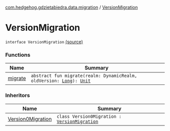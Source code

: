 [com.hedgehog.gdzietabiedra.data.migration](../index.md) / [VersionMigration](./index.md)

# VersionMigration

`interface VersionMigration` [(source)](https://github.com/asvid/GdzieTaBiedra/tree/master/app/src/main/java/com/hedgehog/gdzietabiedra/data/migration/VersionMigration.kt#L5)

### Functions

| Name | Summary |
|---|---|
| [migrate](migrate.md) | `abstract fun migrate(realm: DynamicRealm, oldVersion: `[`Long`](https://kotlinlang.org/api/latest/jvm/stdlib/kotlin/-long/index.html)`): `[`Unit`](https://kotlinlang.org/api/latest/jvm/stdlib/kotlin/-unit/index.html) |

### Inheritors

| Name | Summary |
|---|---|
| [Version0Migration](../-version0-migration/index.md) | `class Version0Migration : `[`VersionMigration`](./index.md) |
